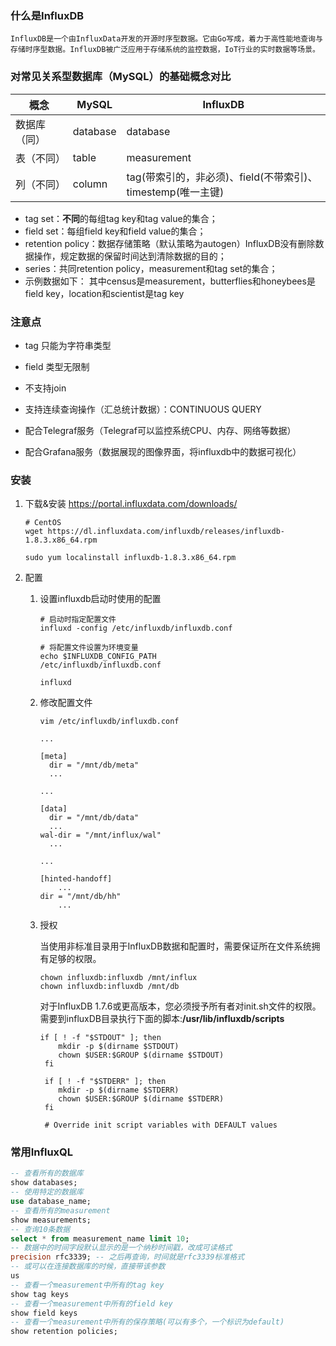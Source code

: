 ### 什么是InfluxDB

```
InfluxDB是一个由InfluxData开发的开源时序型数据。它由Go写成，着力于高性能地查询与存储时序型数据。InfluxDB被广泛应用于存储系统的监控数据，IoT行业的实时数据等场景。
```

### 对常见关系型数据库（MySQL）的基础概念对比

| 概念         | MySQL    | InfluxDB                                                    |
| ------------ | -------- | ----------------------------------------------------------- |
| 数据库（同） | database | database                                                    |
| 表（不同）   | table    | measurement                                                 |
| 列（不同）   | column   | tag(带索引的，非必须)、field(不带索引)、timestemp(唯一主键) |

- tag set：**不同**的每组tag key和tag value的集合；
- field set：每组field key和field value的集合；
- retention policy：数据存储策略（默认策略为autogen）InfluxDB没有删除数据操作，规定数据的保留时间达到清除数据的目的；
- series：共同retention policy，measurement和tag set的集合；
- 示例数据如下： 其中census是measurement，butterflies和honeybees是field key，location和scientist是tag key

### 注意点

- tag 只能为字符串类型

- field 类型无限制

- 不支持join

- 支持连续查询操作（汇总统计数据）：CONTINUOUS QUERY

- 配合Telegraf服务（Telegraf可以监控系统CPU、内存、网络等数据）

- 配合Grafana服务（数据展现的图像界面，将influxdb中的数据可视化）

### 安装

1. 下载&安装  https://portal.influxdata.com/downloads/

   ```shell
   # CentOS
   wget https://dl.influxdata.com/influxdb/releases/influxdb-1.8.3.x86_64.rpm
   
   sudo yum localinstall influxdb-1.8.3.x86_64.rpm
   ```

2. 配置
   1. 设置influxdb启动时使用的配置

      ```shell
      # 启动时指定配置文件
      influxd -config /etc/influxdb/influxdb.conf
      
      # 将配置文件设置为环境变量
      echo $INFLUXDB_CONFIG_PATH
      /etc/influxdb/influxdb.conf
      
      influxd
      ```

   2. 修改配置文件

      ```shell
      vim /etc/influxdb/influxdb.conf
      
      ...
      
      [meta]
        dir = "/mnt/db/meta"
        ...
      
      ...
      
      [data]
        dir = "/mnt/db/data"
        ...
      wal-dir = "/mnt/influx/wal"
        ...
      
      ...
      
      [hinted-handoff]
          ...
      dir = "/mnt/db/hh"
          ...
      ```

      

   3. 授权

      当使用非标准目录用于InfluxDB数据和配置时，需要保证所在文件系统拥有足够的权限。

      ```shell
      chown influxdb:influxdb /mnt/influx
      chown influxdb:influxdb /mnt/db
      ```

      对于InfluxDB 1.7.6或更高版本，您必须授予所有者对init.sh文件的权限。需要到influxDB目录执行下面的脚本:**/usr/lib/influxdb/scripts**

      ```shell
      if [ ! -f "$STDOUT" ]; then
          mkdir -p $(dirname $STDOUT)
          chown $USER:$GROUP $(dirname $STDOUT)
       fi
      
       if [ ! -f "$STDERR" ]; then
          mkdir -p $(dirname $STDERR)
          chown $USER:$GROUP $(dirname $STDERR)
       fi
      
       # Override init script variables with DEFAULT values
      ```

### 常用InfluxQL

```sql
-- 查看所有的数据库
show databases;
-- 使用特定的数据库
use database_name;
-- 查看所有的measurement
show measurements;
-- 查询10条数据
select * from measurement_name limit 10;
-- 数据中的时间字段默认显示的是一个纳秒时间戳，改成可读格式
precision rfc3339; -- 之后再查询，时间就是rfc3339标准格式
-- 或可以在连接数据库的时候，直接带该参数
us
-- 查看一个measurement中所有的tag key 
show tag keys
-- 查看一个measurement中所有的field key 
show field keys
-- 查看一个measurement中所有的保存策略(可以有多个，一个标识为default)
show retention policies;
```

